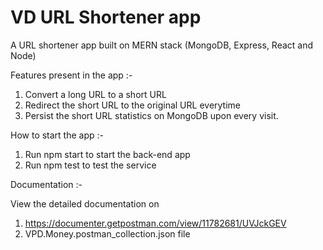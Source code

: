 # VD URL Shortener app

A URL shortener app built on MERN stack (MongoDB, Express, React and Node)

Features present in the app :-

1. Convert a long URL to a short URL
2. Redirect the short URL to the original URL everytime
3. Persist the short URL statistics on MongoDB upon every visit.

How to start the app :-

1. Run npm start to start the back-end app
2. Run npm test to test the service

Documentation :-

View the detailed documentation on 

1. https://documenter.getpostman.com/view/11782681/UVJckGEV
2. VPD.Money.postman_collection.json file
